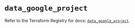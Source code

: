 # `data_google_project`

Refer to the Terraform Registry for docs: [`data_google_project`](https://registry.terraform.io/providers/hashicorp/google/5.26.0/docs/data-sources/project).
